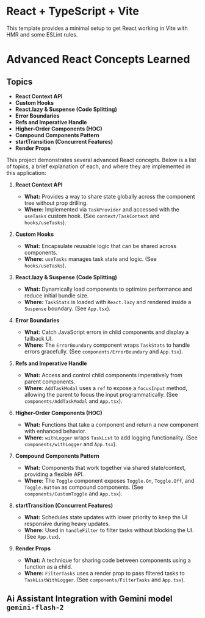 # React + TypeScript + Vite

This template provides a minimal setup to get React working in Vite with HMR and some ESLint rules.

# Advanced React Concepts Learned

## Topics

- **React Context API**
- **Custom Hooks**
- **React.lazy & Suspense (Code Splitting)**
- **Error Boundaries**
- **Refs and Imperative Handle**
- **Higher-Order Components (HOC)**
- **Compound Components Pattern**
- **startTransition (Concurrent Features)**
- **Render Props**

This project demonstrates several advanced React concepts. Below is a list of topics, a brief explanation of each, and where they are implemented in this application:

1. **React Context API**

   - **What:** Provides a way to share state globally across the component tree without prop drilling.
   - **Where:** Implemented via `TaskProvider` and accessed with the `useTasks` custom hook. (See `context/TaskContext` and `hooks/useTasks`).

2. **Custom Hooks**

   - **What:** Encapsulate reusable logic that can be shared across components.
   - **Where:** `useTasks` manages task state and logic. (See `hooks/useTasks`).

3. **React.lazy & Suspense (Code Splitting)**

   - **What:** Dynamically load components to optimize performance and reduce initial bundle size.
   - **Where:** `TaskStats` is loaded with `React.lazy` and rendered inside a `Suspense` boundary. (See `App.tsx`).

4. **Error Boundaries**

   - **What:** Catch JavaScript errors in child components and display a fallback UI.
   - **Where:** The `ErrorBoundary` component wraps `TaskStats` to handle errors gracefully. (See `components/ErrorBoundary` and `App.tsx`).

5. **Refs and Imperative Handle**

   - **What:** Access and control child components imperatively from parent components.
   - **Where:** `AddTaskModal` uses a `ref` to expose a `focusInput` method, allowing the parent to focus the input programmatically. (See `components/AddTaskModal` and `App.tsx`).

6. **Higher-Order Components (HOC)**

   - **What:** Functions that take a component and return a new component with enhanced behavior.
   - **Where:** `withLogger` wraps `TaskList` to add logging functionality. (See `components/withLogger` and `App.tsx`).

7. **Compound Components Pattern**

   - **What:** Components that work together via shared state/context, providing a flexible API.
   - **Where:** The `Toggle` component exposes `Toggle.On`, `Toggle.Off`, and `Toggle.Button` as compound components. (See `components/CustomToggle` and `App.tsx`).

8. **startTransition (Concurrent Features)**

   - **What:** Schedules state updates with lower priority to keep the UI responsive during heavy updates.
   - **Where:** Used in `handleFilter` to filter tasks without blocking the UI. (See `App.tsx`).

9. **Render Props**
   - **What:** A technique for sharing code between components using a function as a child.
   - **Where:** `FilterTasks` uses a render prop to pass filtered tasks to `TaskListWithLogger`. (See `components/FilterTasks` and `App.tsx`).



## Ai Assistant Integration with Gemini model `gemini-flash-2`